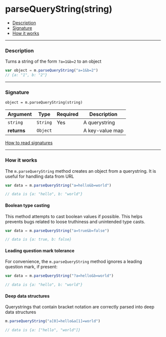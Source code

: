 # parseQueryString(string)

- [Description](#description)
- [Signature](#signature)
- [How it works](#how-it-works)

---

### Description

Turns a string of the form `?a=1&b=2` to an object

```javascript
var object = m.parseQueryString("a=1&b=2")
// {a: "1", b: "2"}
```

---

### Signature

`object = m.parseQueryString(string)`

Argument     | Type                                       | Required | Description
------------ | ------------------------------------------ | -------- | ---
`string`     | `String`                                   | Yes      | A querystring
**returns**  | `Object`                                   |          | A key-value map

[How to read signatures](signatures.md)

---

### How it works

The `m.parseQueryString` method creates an object from a querystring. It is useful for handling data from URL

```javascript
var data = m.parseQueryString("a=hello&b=world")

// data is {a: "hello", b: "world"}
```

#### Boolean type casting

This method attempts to cast boolean values if possible. This helps prevents bugs related to loose truthiness and unintended type casts.

```javascript
var data = m.parseQueryString("a=true&b=false")

// data is {a: true, b: false}
```

#### Leading question mark tolerance

For convenience, the `m.parseQueryString` method ignores a leading question mark, if present:

```javascript
var data = m.parseQueryString("?a=hello&b=world")

// data is {a: "hello", b: "world"}
```

#### Deep data structures

Querystrings that contain bracket notation are correctly parsed into deep data structures

```javascript
m.parseQueryString("a[0]=hello&a[1]=world")

// data is {a: ["hello", "world"]}
```